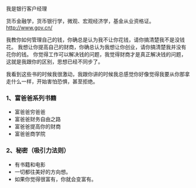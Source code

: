 我是银行客户经理

货币金融学，货币银行学，微观、宏观经济学，基金从业资格证。
http://www.gov.cn/

我教你如何管理自己的钱，你确总是认为我不让你花钱，请你搞清楚我不是没钱花。
我想让你提高自己的财商，你确总认为我想让你创业，请你搞清楚我并没有花你的钱。
你觉得工作可以解决钱的问题，我觉得财商才是真正解决钱的问题，这就是我跟你的区别，思想已经不同步了。

我看到这些书的时候我很激动，我跟你讲的时候我总感觉你好像觉得我要从你那拿走什么一样，开始害怕恐惧，甚至拒绝。


### 1、富爸爸系列书籍

* 富爸爸穷爸爸
* 富爸爸财务自由之路
* 富爸爸提高你的财商
* 富爸爸商学院


### 2、秘密（吸引力法则）

* 有书籍和电影
* 一切都往美好的方向想。
* 如果你觉得很富有，你就会变富有。